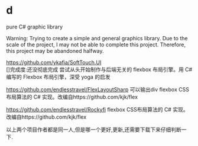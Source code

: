 # d
pure C# graphic library


Warning: Trying to create a simple and general graphics library.
Due to the scale of the project, I may not be able to complete this project.
Therefore, this project may be abandoned halfway.


https://github.com/ykafia/SoftTouch.UI      
  []完成度:还没彻底完成
  尝试从头开始制作与后端无关的 flexbox 布局引擎。用 C# 编写的 Flexbox 布局引擎，深受 yoga 的启发




https://github.com/endlesstravel/FlexLayoutSharp
  可以输出div
  flexbox CSS布局算法的 C# 实现。改编自https://github.com/kjk/flex
  
https://github.com/endlesstravel/Rockyfi
  flexbox CSS布局算法的 C# 实现。改编自https://github.com/kjk/flex

以上两个项目作者都是同一人,但是哪一个更好,更新,还需要下载下来仔细判断一下.
  
